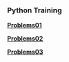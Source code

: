 
### Python Training

**[Problems01](./problems01.ipynb)** 

**[Problems02](./problems02.ipynb)**

**[Problems03](./problems03.ipynb)**


